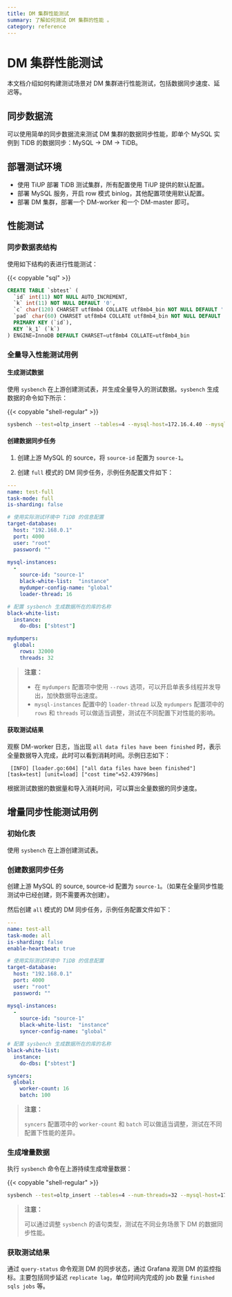 ```yaml
---
title: DM 集群性能测试
summary: 了解如何测试 DM 集群的性能 。
category: reference
---
```


# DM 集群性能测试

本文档介绍如何构建测试场景对 DM 集群进行性能测试，包括数据同步速度、延迟等。

## 同步数据流

可以使用简单的同步数据流来测试 DM 集群的数据同步性能，即单个 MySQL 实例到 TiDB 的数据同步：MySQL -> DM -> TiDB。

## 部署测试环境

- 使用 TiUP 部署 TiDB 测试集群，所有配置使用 TiUP 提供的默认配置。
- 部署 MySQL 服务，开启 row 模式 binlog，其他配置项使用默认配置。
- 部署 DM 集群，部署一个 DM-worker 和一个 DM-master 即可。

## 性能测试

### 同步数据表结构

使用如下结构的表进行性能测试：

{{< copyable "sql" >}}

```sql
CREATE TABLE `sbtest` (
  `id` int(11) NOT NULL AUTO_INCREMENT,
  `k` int(11) NOT NULL DEFAULT '0',
  `c` char(120) CHARSET utf8mb4 COLLATE utf8mb4_bin NOT NULL DEFAULT '',
  `pad` char(60) CHARSET utf8mb4 COLLATE utf8mb4_bin NOT NULL DEFAULT '',
  PRIMARY KEY (`id`),
  KEY `k_1` (`k`)
) ENGINE=InnoDB DEFAULT CHARSET=utf8mb4 COLLATE=utf8mb4_bin
```

### 全量导入性能测试用例

#### 生成测试数据

使用 `sysbench` 在上游创建测试表，并生成全量导入的测试数据。`sysbench` 生成数据的命令如下所示：

{{< copyable "shell-regular" >}}

```bash
sysbench --test=oltp_insert --tables=4 --mysql-host=172.16.4.40 --mysql-port=3306 --mysql-user=root --mysql-db=dm_benchmark --db-driver=mysql --table-size=50000000 prepare
```

#### 创建数据同步任务

1. 创建上游 MySQL 的 source，将 `source-id` 配置为 `source-1`。

2. 创建 `full` 模式的 DM 同步任务，示例任务配置文件如下：

```yaml
---
name: test-full
task-mode: full
is-sharding: false

# 使用实际测试环境中 TiDB 的信息配置
target-database:
  host: "192.168.0.1"
  port: 4000
  user: "root"
  password: ""

mysql-instances:
  -
    source-id: "source-1"
    black-white-list:  "instance"
    mydumper-config-name: "global"
    loader-thread: 16

# 配置 sysbench 生成数据所在的库的名称
black-white-list:
  instance:
    do-dbs: ["sbtest"]

mydumpers:
  global:
    rows: 32000
    threads: 32
```

> **注意：**
>
> - 在 `mydumpers` 配置项中使用 `--rows` 选项，可以开启单表多线程并发导出，加快数据导出速度。
> - `mysql-instances` 配置中的 `loader-thread` 以及 `mydumpers` 配置项中的 `rows` 和 `threads` 可以做适当调整，测试在不同配置下对性能的影响。

#### 获取测试结果

观察 DM-worker 日志，当出现 `all data files have been finished` 时，表示全量数据导入完成，此时可以看到消耗时间。示例日志如下：

```
 [INFO] [loader.go:604] ["all data files have been finished"] [task=test] [unit=load] ["cost time"=52.439796ms]
```

根据测试数据的数据量和导入消耗时间，可以算出全量数据的同步速度。

## 增量同步性能测试用例

### 初始化表 

使用 `sysbench` 在上游创建测试表。

### 创建数据同步任务

创建上游 MySQL 的 source, source-id 配置为 `source-1`。（如果在全量同步性能测试中已经创建，则不需要再次创建）。

然后创建 `all` 模式的 DM 同步任务，示例任务配置文件如下：

```yaml
---
name: test-all
task-mode: all
is-sharding: false
enable-heartbeat: true

# 使用实际测试环境中 TiDB 的信息配置
target-database:
  host: "192.168.0.1"
  port: 4000
  user: "root"
  password: ""

mysql-instances:
  -
    source-id: "source-1"
    black-white-list:  "instance"
    syncer-config-name: "global"

# 配置 sysbench 生成数据所在的库的名称
black-white-list:
  instance:
    do-dbs: ["sbtest"]

syncers:
  global:
    worker-count: 16
    batch: 100
```

> **注意：**
>
> `syncers` 配置项中的 `worker-count` 和 `batch` 可以做适当调整，测试在不同配置下性能的差异。

### 生成增量数据

执行 `sysbench` 命令在上游持续生成增量数据：

{{< copyable "shell-regular" >}}

```bash
sysbench --test=oltp_insert --tables=4 --num-threads=32 --mysql-host=172.17.4.40 --mysql-port=3306 --mysql-user=root --mysql-db=dm_benchmark --db-driver=mysql --report-interval=10 --time=1800 run
```

> **注意：**
>
> 可以通过调整 `sysbench` 的语句类型，测试在不同业务场景下 DM 的数据同步性能。

### 获取测试结果

通过 `query-status` 命令观测 DM 的同步状态，通过 Grafana 观测 DM 的监控指标。主要包括同步延迟 `replicate lag`，单位时间内完成的 job 数量 `finished sqls jobs` 等。
